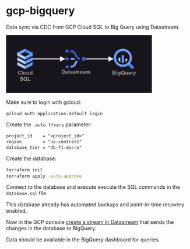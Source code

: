 # gcp-bigquery

Data sync via CDC from GCP Cloud SQL to Big Query using Datastream.

<img src=".docs/gcp.png" width=400/>

Make sure to login with gcloud:

```
gcloud auth application-default login
```

Create the `.auto.tfvars` parameter:

```hcl
project_id    = "<project_id>"
region        = "us-central1"
database_tier = "db-f1-micro"
```

Create the database:

```sh
terraform init
terraform apply -auto-approve
```

Connect to the database and execute execute the SQL commands in the `database.sql` file.

This database already has automated backups and point-in-time recovery enabled.

Now in the GCP console [create a stream in Datastream](https://console.cloud.google.com/datastream/streams) that sends the changes in the database to BigQuery.

Data should be available in the BigQuery dashboard for queries.
